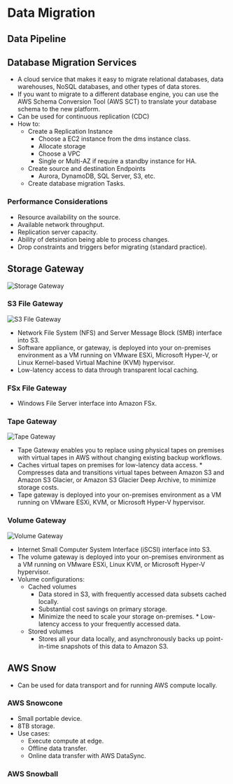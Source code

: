 # Data Migration

## Data Pipeline

## Database Migration Services

* A cloud service that makes it easy to migrate relational databases, data warehouses, NoSQL databases, and other types of data stores.
* If you want to migrate to a different database engine, you can use the AWS Schema Conversion Tool (AWS SCT) to translate your database schema to the new platform.
* Can be used for continuous replication (CDC)
* How to: 
    * Create a Replication Instance
        * Choose a EC2 instance from the dms instance class.
        * Allocate storage
        * Choose a VPC
        * Single or Multi-AZ if require a standby instance for HA.
    * Create source and destination Endpoints
        * Aurora, DynamoDB, SQL Server, S3, etc.
    * Create database migration Tasks.

### Performance Considerations
* Resource availability on the source.
* Available network throughput.
* Replication server capacity.
* Ability of detsination being able to process changes.
* Drop constraints and triggers befor migrating (standard practice).

## Storage Gateway

![Storage Gateway](https://d1.awsstatic.com/cloud-storage/product-page-diagram_AWS-Storage-Gateway_HIW%402x.6df96d96cdbaa61ed3ce935262431aabcfb9e52d.png)

### S3 File Gateway

![S3 File Gateway](https://docs.aws.amazon.com/filegateway/latest/files3/images/file-gateway-concepts-diagram.png)

* Network File System (NFS) and Server Message Block (SMB) interface into S3.
* Software appliance, or gateway, is deployed into your on-premises environment as a VM running on VMware ESXi, Microsoft Hyper-V, or Linux Kernel-based Virtual Machine (KVM) hypervisor.
* Low-latency access to data through transparent local caching.

### FSx File Gateway

* Windows File Server interface into Amazon FSx.

### Tape Gateway

![Tape Gateway](https://d1.awsstatic.com/cloud-storage/tape-gateway-diagram.4b6ca2b4e3f97d4df7988544400ae91424503248.png)

* Tape Gateway enables you to replace using physical tapes on premises with virtual tapes in AWS without changing existing backup workflows.
* Caches virtual tapes on premises for low-latency data access. * Compresses data and transitions virtual tapes between Amazon S3 and Amazon S3 Glacier, or Amazon S3 Glacier Deep Archive, to minimize storage costs.
* Tape gateway is deployed into your on-premises environment as a VM running on VMware ESXi, KVM, or Microsoft Hyper-V hypervisor.

### Volume Gateway

![Volume Gateway](https://d1.awsstatic.com/cloud-storage/volume-gateway-diagram.eedd58ab3fb8a5dcae088622b5c1595dac21a04b.png)

* Internet Small Computer System Interface (iSCSI) interface into S3.
* The volume gateway is deployed into your on-premises environment as a VM running on VMware ESXi, Linux KVM, or Microsoft Hyper-V hypervisor.
* Volume configurations:
    * Cached volumes
        * Data stored in S3, with frequently accessed data subsets cached locally. 
        * Substantial cost savings on primary storage.
        * Minimize the need to scale your storage on-premises. * Low-latency access to your frequently accessed data.
    * Stored volumes
        * Stores all your data locally, and asynchronously backs up point-in-time snapshots of this data to Amazon S3.

## AWS Snow
* Can be used for data transport and for running AWS compute locally.

### AWS Snowcone
* Small portable device.
* 8TB storage.
* Use cases:
    * Execute compute at edge.
    * Offline data transfer.
    * Online data transfer with AWS DataSync.

### AWS Snowball




